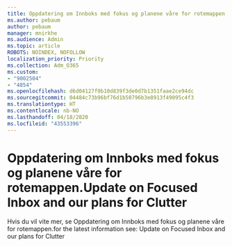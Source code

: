 ```yaml
---
title: Oppdatering om Innboks med fokus og planene våre for rotemappen.
ms.author: pebaum
author: pebaum
manager: mnirkhe
ms.audience: Admin
ms.topic: article
ROBOTS: NOINDEX, NOFOLLOW
localization_priority: Priority
ms.collection: Adm_O365
ms.custom:
- "9002504"
- "4854"
ms.openlocfilehash: d6d04127f9b10d839f3de0d7b1351faae2ce94dc
ms.sourcegitcommit: 04484c73b96bf76d1b50796b3e8913f49095c4f3
ms.translationtype: HT
ms.contentlocale: nb-NO
ms.lasthandoff: 04/18/2020
ms.locfileid: "43553396"
---
```

# <a name="update-on-focused-inbox-and-our-plans-for-clutter"></a><span data-ttu-id="61274-102">Oppdatering om Innboks med fokus og planene våre for rotemappen.</span><span class="sxs-lookup"><span data-stu-id="61274-102">Update on Focused Inbox and our plans for Clutter</span></span>

<span data-ttu-id="61274-103">Hvis du vil vite mer, se Oppdatering om Innboks med fokus og planene våre for rotemappen.</span><span class="sxs-lookup"><span data-stu-id="61274-103">for the latest information see: Update on Focused Inbox and our plans for Clutter</span></span>
